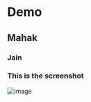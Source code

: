 # Demo
## Mahak
### Jain
### This is the screenshot 
![image](https://user-images.githubusercontent.com/74810461/177917668-52964615-7a7e-4369-8195-715de17f387c.png)

